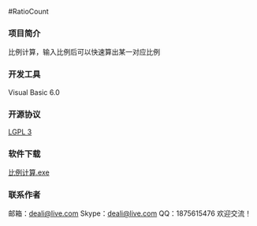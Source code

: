 #RatioCount

### 项目简介
比例计算，输入比例后可以快速算出某一对应比例

### 开发工具
Visual Basic 6.0

### 开源协议
[LGPL 3](http://git.oschina.net/deali/CodeZone/blob/master/LICENSE/LGPL3.LICENSE?dir=0&filepath=LICENSE%2FLGPL3.LICENSE&oid=5cc63c20b453fb272056d6ce14398a593d303a90&sha=45e842c4825ed3bb614e5086b82742c428e0d70b)

### 软件下载
[比例计算.exe](http://git.oschina.net/deali/RatioCount/attach_files/download?i=61215&u=http%3A%2F%2Ffiles.git.oschina.net%2Fgroup1%2FM00%2F00%2F69%2FZxV3cFdntqaAU9eBAACOAHDfbLw938.exe%3Ftoken%3D791fd232f1dacd88b6bc9552a7e5cc64%26ts%3D1466414788%26attname%3D%E6%AF%94%E4%BE%8B%E8%AE%A1%E7%AE%97.exe)

### 联系作者
邮箱：deali@live.com
Skype：deali@live.com
QQ：1875615476
欢迎交流！